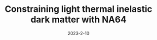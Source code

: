 ---
title: 'Constraining light thermal inelastic dark matter with NA64'
authors: Martina Mongillo, Asli Abdullahi, Benjamin Banto Oberhauser, Paolo Crivelli, Matheus Hostert, Daniele Massaro, Laura Molina Bueno, Silvia Pascoli
collection: publication
permalink: /publication/2023-2-10-ConstraininglightthermalinelasticdarkmatterwithNA64
date: 2023-2-10
venue: Eur.Phys.J.C 
paperurl: 'https://arxiv.org/abs/2302.05414'
citation: 'Constraining light thermal inelastic dark matter with NA64, Martina Mongillo, Asli Abdullahi, Benjamin Banto Oberhauser, Paolo Crivelli, Matheus Hostert, Daniele Massaro, Laura Molina Bueno, Silvia Pascoli, Eur.Phys.J.C 83 (2023) 5 391'
eprint: '2302.05414'
---